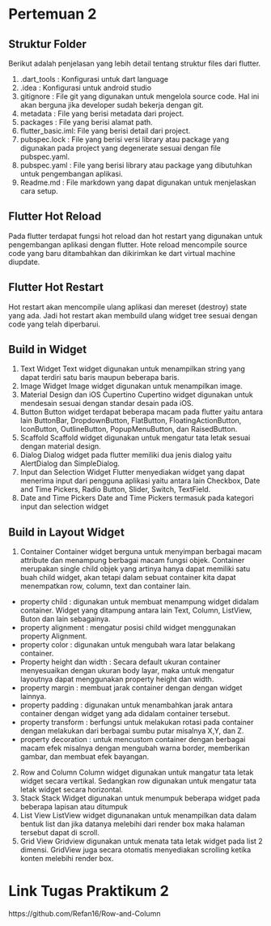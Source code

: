 <h1>Pertemuan 2 </h1>

## Struktur Folder
Berikut adalah penjelasan yang lebih detail tentang struktur files dari flutter.
1. .dart_tools : Konfigurasi untuk dart language
2. .idea : Konfigurasi untuk android studio
3. gitignore : File git yang digunakan untuk mengelola source code. Hal ini akan berguna jika developer sudah bekerja dengan git.
4. metadata : File yang berisi metadata dari project.
5. packages : File yang berisi alamat path.
6. flutter_basic.iml: File yang berisi detail dari project.
7. pubspec.lock : File yang berisi versi library atau package yang digunakan pada project yang degenerate sesuai dengan file pubspec.yaml.
8. pubspec.yaml : File yang berisi library atau package yang dibutuhkan untuk pengembangan aplikasi.
9. Readme.md : File markdown yang dapat digunakan untuk menjelaskan cara setup.

## Flutter Hot Reload
Pada flutter terdapat fungsi hot reload dan hot restart yang digunakan untuk pengembangan aplikasi dengan flutter. Hote reload mencompile source code yang baru ditambahkan dan dikirimkan ke dart virtual machine diupdate.

## Flutter Hot Restart
Hot restart akan mencompile ulang aplikasi dan mereset (destroy) state yang ada. Jadi hot restart akan membuild ulang widget tree sesuai dengan code yang telah diperbarui.

## Build in Widget
1. Text Widget 
Text widget digunakan untuk menampilkan string yang dapat terdiri satu baris maupun beberapa baris.
2. Image Widget
Image widget digunakan untuk menampilkan image.
3. Material Design dan iOS Cupertino
Cupertino widget digunakan untuk mendesain sesuai dengan standar desain pada iOS.
4. Button
Button widget terdapat beberapa macam pada flutter yaitu antara lain ButtonBar, DropdownButton, FlatButton, FloatingActionButton, IconButton, OutlineButton, PopupMenuButton, dan RaisedButton.
5. Scaffold
Scaffold widget digunakan untuk mengatur tata letak sesuai dengan material design.
6. Dialog
Dialog widget pada flutter memiliki dua jenis dialog yaitu AlertDialog dan SimpleDialog.
7. Input dan Selection Widget
Flutter menyediakan widget yang dapat menerima input dari pengguna aplikasi yaitu antara lain Checkbox, Date and Time Pickers, Radio Button, Slider, Switch, TextField.
8. Date and Time Pickers
Date and Time Pickers termasuk pada kategori input dan selection widget

## Build in Layout Widget
1. Container
Container widget berguna untuk menyimpan berbagai macam attribute dan menampung berbagai macam fungsi objek. Container merupakan single child objek yang artinya hanya dapat memiliki satu buah child widget, akan tetapi dalam sebuat container kita dapat menempatkan row, column, text dan container lain.
- property child : digunakan untuk membuat menampung widget didalam container. Widget yang ditampung antara lain Text, Column, ListView, Buton dan lain sebagainya.
- property alignment : mengatur posisi child widget menggunakan property Alignment.
- property color : digunakan untuk mengubah wara latar belakang container.
- Property height dan width : Secara default ukuran container menyesuaikan dengan ukuran body layar, maka untuk mengatur layoutnya dapat menggunakan property height dan width.
- property margin : membuat jarak container dengan dengan widget lainnya.
- property padding : digunakan untuk menambahkan jarak antara container dengan widget yang ada didalam container tersebut.
- property transform : berfungsi untuk melakukan rotasi pada container dengan
melakukan dari berbagai sumbu putar misalnya X,Y, dan Z.
- property decoration : untuk mencustom container dengan berbagai macam efek
misalnya dengan mengubah warna border, memberikan gambar, dan membuat efek bayangan.
2. Row and Column
Column widget digunakan untuk mangatur tata letak widget secara vertikal. Sedangkan row digunakan untuk mengatur tata letak widget secara horizontal.
3. Stack 
Stack Widget digunakan untuk menumpuk beberapa widget pada beberapa lapisan atau ditumpuk
4. List View
ListView widget digunanakan untuk menampilkan data dalam bentuk list dan jika datanya melebihi dari render box maka halaman tersebut dapat di scroll.
5. Grid View
Gridview digunakan untuk menata tata letak widget pada list 2 dimensi. GridView juga secara otomatis menyediakan scrolling ketika konten melebihi render box.

<h1>Link Tugas Praktikum 2</h1>
https://github.com/Refan16/Row-and-Column